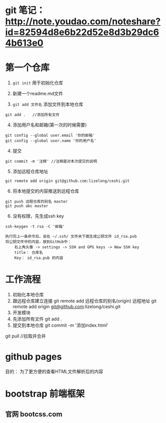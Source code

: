 # git 笔记： http://note.youdao.com/noteshare?id=82594d8e6b22d52e8d3b29dc64b613e0

# 第一个仓库
1. `git init` 用于初始化仓库

2. 新建一个readme.md文件

3. `git add 文件名` 添加文件到本地仓库
```
git add .   //添加所有文件
```

4. 添加用户名和邮箱(第一次的时候需要)
```
git config --global user.email '你的邮箱'
git config --global user.name '你的用户名'
```

4. 提交
```
git commit -m '注释' //注释是对本次提交的说明
```

5. 添加远程仓库地址
```
git remote add origin git@github.com:lizelong/ceshi.git
```
6. 将本地提交的内容推送到远程仓库
```
git push 远程仓库的别名 master
git push abc master
```

6. 没有权限，先生成ssh key
```
ssh-keygen -t rsa -C '邮箱'

执行完上一条命令后，会在 ~/.ssh/ 文件夹下面生成公钥文件 id_rsa.pub 
将公钥文件中的内容，放到GitHub中：
	右上角头像 -> settings -> SSH and GPG keys -> New SSH key
	title： 仓库名
	Key： id_rsa.pub 的内容
```




# 工作流程
1. 初始化本地仓库
2. 跟远程仓库建立连接
	git remote add 远程仓库的别名(origin) 远程地址
	git remote add origin git@github.com:lizelong/ceshi.git
3. 开发模块
4. 先添加所有文件
	git add .
5. 提交到本地仓库
	git commit -m '添加index.html'

git pull //拉取并合并

# github pages
目的： 为了更方便的查看HTML文件解析后的内容





# bootstrap 前端框架
## 官网 bootcss.com
